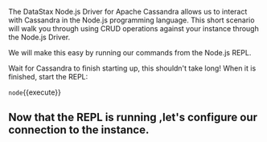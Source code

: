 The DataStax Node.js Driver for Apache Cassandra allows us to interact with Cassandra in the Node.js programming language. This short scenario will walk you through using CRUD operations against your instance through the Node.js Driver.

We will make this easy by running our commands from the Node.js REPL.

Wait for Cassandra to finish starting up, this shouldn't take long! When it is finished, start the REPL:

`node`{{execute}}

## Now that the REPL is running ,let's configure our connection to the instance.
